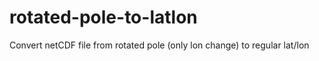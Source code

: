 # rotated-pole-to-latlon
Convert netCDF file from rotated pole (only lon change) to regular lat/lon
